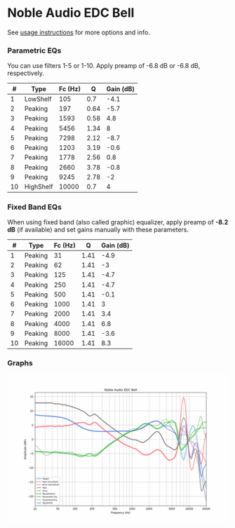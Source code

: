 # Noble Audio EDC Bell
See [usage instructions](https://github.com/jaakkopasanen/AutoEq#usage) for more options and info.

### Parametric EQs
You can use filters 1-5 or 1-10. Apply preamp of -6.8 dB or -6.8 dB, respectively.

|   # | Type      |   Fc (Hz) |    Q |   Gain (dB) |
|-----|-----------|-----------|------|-------------|
|   1 | LowShelf  |       105 | 0.7  |        -4.1 |
|   2 | Peaking   |       197 | 0.64 |        -5.7 |
|   3 | Peaking   |      1593 | 0.58 |         4.8 |
|   4 | Peaking   |      5456 | 1.34 |         8   |
|   5 | Peaking   |      7298 | 2.12 |        -8.7 |
|   6 | Peaking   |      1203 | 3.19 |        -0.6 |
|   7 | Peaking   |      1778 | 2.56 |         0.8 |
|   8 | Peaking   |      2660 | 3.78 |        -0.8 |
|   9 | Peaking   |      9245 | 2.78 |        -2   |
|  10 | HighShelf |     10000 | 0.7  |         4   |

### Fixed Band EQs
When using fixed band (also called graphic) equalizer, apply preamp of **-8.2 dB** (if available) and set gains manually with these parameters.

|   # | Type    |   Fc (Hz) |    Q |   Gain (dB) |
|-----|---------|-----------|------|-------------|
|   1 | Peaking |        31 | 1.41 |        -4.9 |
|   2 | Peaking |        62 | 1.41 |        -3   |
|   3 | Peaking |       125 | 1.41 |        -4.7 |
|   4 | Peaking |       250 | 1.41 |        -4.7 |
|   5 | Peaking |       500 | 1.41 |        -0.1 |
|   6 | Peaking |      1000 | 1.41 |         3   |
|   7 | Peaking |      2000 | 1.41 |         3.4 |
|   8 | Peaking |      4000 | 1.41 |         6.8 |
|   9 | Peaking |      8000 | 1.41 |        -3.6 |
|  10 | Peaking |     16000 | 1.41 |         8.3 |

### Graphs
![](./Noble%20Audio%20EDC%20Bell.png)
